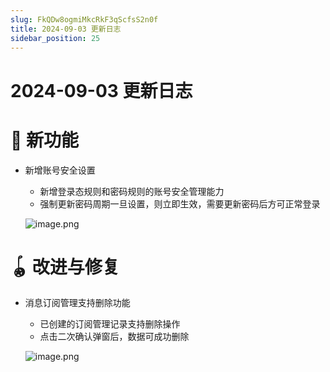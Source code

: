 ```yaml
---
slug: FkQDw8ogmiMkcRkF3qScfsS2n0f
title: 2024-09-03 更新日志
sidebar_position: 25
---
```



# 2024-09-03 更新日志


# 🎉 新功能

- 新增账号安全设置
    - 新增登录态规则和密码规则的账号安全管理能力
    - 强制更新密码周期一旦设置，则立即生效，需要更新密码后方可正常登录

    ![image.png](/assets/f4207ab6ee89ee19ab6504e040167b50.png)


# 🪀 改进与修复

- 消息订阅管理支持删除功能
    - 已创建的订阅管理记录支持删除操作
    - 点击二次确认弹窗后，数据可成功删除

    ![image.png](/assets/9ecc146b725240b44f84a891b0004346.png)

